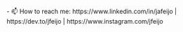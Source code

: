 
<div>
- 📫 How to reach me: https://www.linkedin.com/in/jafeijo | https://dev.to/jfeijo | https://www.instagram.com/jfeijo 
</div>
<!---
jfeijo/jfeijo is a ✨ special ✨ repository because its `README.md` (this file) appears on your GitHub profile.
You can click the Preview link to take a look at your changes.
--->
